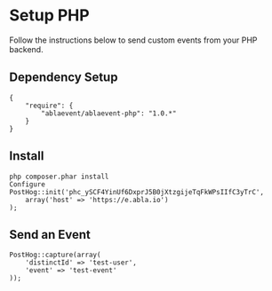 # Setup PHP

Follow the instructions below to send custom events from your PHP backend.

## Dependency Setup

````
{
    "require": {
        "ablaevent/ablaevent-php": "1.0.*"
    }
}
````

## Install

````
php composer.phar install
Configure
PostHog::init('phc_ySCF4YinUf6DxprJ5B0jXtzgijeTqFkWPsIIfC3yTrC',
    array('host' => 'https://e.abla.io')
);
````

## Send an Event

````
PostHog::capture(array(
    'distinctId' => 'test-user',
    'event' => 'test-event'
));

````

